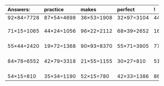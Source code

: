 | Answers: | practice | makes | perfect | ! |
| :--- | :--- | :--- | :--- | :--- |
| 92×84=7728 | 87×54=4698 | 36×53=1908 | 32×97=3104 | 44×12=528 | 
|   |   |   |   |   | 
|   |   |   |   |   | 
|   |   |   |   |   | 
| 71×15=1065 | 44×24=1056 | 96×22=2112 | 68×39=2652 | 16×84=1344 | 
|   |   |   |   |   | 
|   |   |   |   |   | 
|   |   |   |   |   | 
|   |   |   |   |   | 
| 55×44=2420 | 19×72=1368 | 90×93=8370 | 55×71=3905 | 77×65=5005 | 
|   |   |   |   |   | 
|   |   |   |   |   | 
|   |   |   |   |   | 
|   |   |   |   |   | 
| 84×78=6552 | 42×79=3318 | 21×55=1155 | 30×27=810 | 51×66=3366 | 
|   |   |   |   |   | 
|   |   |   |   |   | 
|   |   |   |   |   | 
|   |   |   |   |   | 
| 54×15=810 | 35×34=1190 | 52×15=780 | 42×33=1386 | 86×36=3096 | 
